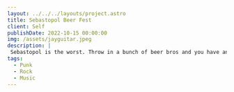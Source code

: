 ```yaml
---
layout: ../../../layouts/project.astro
title: Sebastopol Beer Fest
client: Self
publishDate: 2022-10-15 00:00:00
img: /assets/jayguitar.jpeg
description: |
 Sebastopol is the worst. Throw in a bunch of beer bros and you have an afternoon you will never regret. 
tags:
  - Punk
  - Rock
  - Music
---
```


